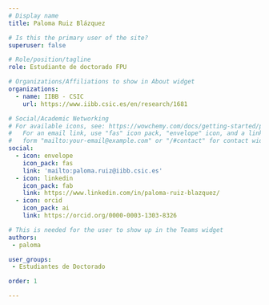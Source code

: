 ```yaml
---
# Display name
title: Paloma Ruiz Blázquez

# Is this the primary user of the site?
superuser: false

# Role/position/tagline
role: Estudiante de doctorado FPU

# Organizations/Affiliations to show in About widget
organizations:
  - name: IIBB - CSIC
    url: https://www.iibb.csic.es/en/research/1681

# Social/Academic Networking
# For available icons, see: https://wowchemy.com/docs/getting-started/page-builder/#icons
#   For an email link, use "fas" icon pack, "envelope" icon, and a link in the
#   form "mailto:your-email@example.com" or "/#contact" for contact widget.
social:
  - icon: envelope
    icon_pack: fas
    link: 'mailto:paloma.ruiz@iibb.csic.es'
  - icon: linkedin
    icon_pack: fab
    link: https://www.linkedin.com/in/paloma-ruiz-blazquez/
  - icon: orcid
    icon_pack: ai
    link: https://orcid.org/0000-0003-1303-8326

# This is needed for the user to show up in the Teams widget
authors:
 - paloma

user_groups:
 - Estudiantes de Doctorado

order: 1

---
```


